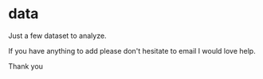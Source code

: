 # data
Just a few dataset to analyze.

If you have anything to add please don't hesitate to email I would love help.

Thank you
